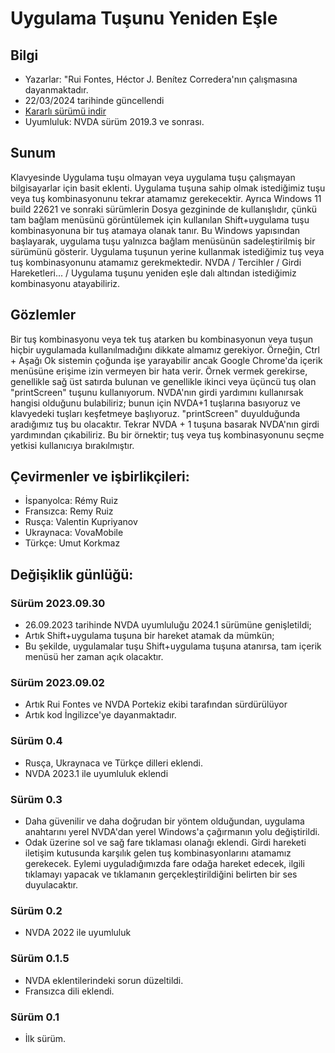 # Uygulama Tuşunu Yeniden Eşle


## Bilgi
* Yazarlar: "Rui Fontes, Héctor J. Benítez Corredera'nın çalışmasına dayanmaktadır.
* 22/03/2024 tarihinde güncellendi
* [Kararlı sürümü indir][1]
* Uyumluluk: NVDA sürüm 2019.3 ve sonrası.


## Sunum
Klavyesinde Uygulama tuşu olmayan veya uygulama tuşu çalışmayan bilgisayarlar için basit eklenti.
Uygulama tuşuna sahip olmak istediğimiz tuşu veya tuş kombinasyonunu tekrar atamamız gerekecektir.
Ayrıca Windows 11 build 22621 ve sonraki sürümlerin Dosya gezgininde de kullanışlıdır, çünkü tam bağlam menüsünü görüntülemek için kullanılan Shift+uygulama tuşu kombinasyonuna bir tuş atamaya olanak tanır. Bu Windows yapısından başlayarak, uygulama tuşu yalnızca bağlam menüsünün sadeleştirilmiş bir sürümünü gösterir.
Uygulama tuşunun yerine kullanmak istediğimiz tuş veya tuş kombinasyonunu atamamız gerekmektedir.
NVDA / Tercihler / Girdi Hareketleri... / Uygulama tuşunu yeniden eşle dalı altından istediğimiz kombinasyonu atayabiliriz.


## Gözlemler
Bir tuş kombinasyonu veya tek tuş atarken bu kombinasyonun veya tuşun hiçbir uygulamada kullanılmadığını dikkate almamız gerekiyor.
Örneğin, Ctrl + Aşağı Ok sistemin çoğunda işe yarayabilir ancak Google Chrome'da içerik menüsüne erişime izin vermeyen bir hata verir.
Örnek vermek gerekirse, genellikle sağ üst satırda bulunan ve genellikle ikinci veya üçüncü tuş olan "printScreen" tuşunu kullanıyorum.
NVDA'nın girdi yardımını kullanırsak hangisi olduğunu bulabiliriz; bunun için NVDA+1 tuşlarına basıyoruz ve klavyedeki tuşları keşfetmeye başlıyoruz. "printScreen" duyulduğunda aradığımız tuş bu olacaktır. Tekrar NVDA + 1 tuşuna basarak NVDA'nın girdi yardımından çıkabiliriz.
Bu bir örnektir; tuş veya tuş kombinasyonunu seçme yetkisi kullanıcıya bırakılmıştır.


## Çevirmenler ve işbirlikçileri:
* İspanyolca: Rémy Ruiz
* Fransızca: Remy Ruiz
* Rusça: Valentin Kupriyanov
* Ukraynaca: VovaMobile
* Türkçe: Umut Korkmaz


## Değişiklik günlüğü:

### Sürüm 2023.09.30

* 26.09.2023 tarihinde NVDA uyumluluğu 2024.1 sürümüne genişletildi;
* Artık Shift+uygulama tuşuna bir hareket atamak da mümkün;
* Bu şekilde, uygulamalar tuşu Shift+uygulama tuşuna atanırsa, tam içerik menüsü her zaman açık olacaktır.


### Sürüm 2023.09.02
* Artık Rui Fontes ve NVDA Portekiz ekibi tarafından sürdürülüyor
* Artık kod İngilizce'ye dayanmaktadır.


### Sürüm 0.4
* Rusça, Ukraynaca ve Türkçe dilleri eklendi.
* NVDA 2023.1 ile uyumluluk eklendi


### Sürüm 0.3
* Daha güvenilir ve daha doğrudan bir yöntem olduğundan, uygulama anahtarını yerel NVDA'dan yerel Windows'a çağırmanın yolu değiştirildi.
* Odak üzerine sol ve sağ fare tıklaması olanağı eklendi.
Girdi hareketi iletişim kutusunda karşılık gelen tuş kombinasyonlarını atamamız gerekecek.
Eylemi uyguladığımızda fare odağa hareket edecek, ilgili tıklamayı yapacak ve tıklamanın gerçekleştirildiğini belirten bir ses duyulacaktır.


### Sürüm 0.2
* NVDA 2022 ile uyumluluk


### Sürüm 0.1.5
* NVDA eklentilerindeki sorun düzeltildi.
* Fransızca dili eklendi.


### Sürüm 0.1
* İlk sürüm.

[1]: https://github.com/ruifontes/RemapKeyAplication-para-NVDA/releases/download/2024.03.22/remapApplicationsKey-2024.03.22.nvda-addon
